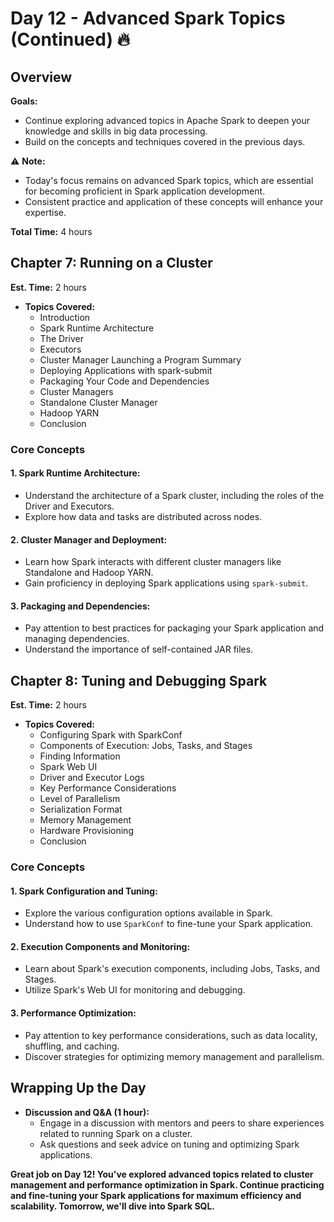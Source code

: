 # Day 12 - Advanced Spark Topics (Continued) :fire:

## Overview
**Goals:**
- Continue exploring advanced topics in Apache Spark to deepen your knowledge and skills in big data processing.
- Build on the concepts and techniques covered in the previous days.

:warning: **Note:**
- Today's focus remains on advanced Spark topics, which are essential for becoming proficient in Spark application development.
- Consistent practice and application of these concepts will enhance your expertise.

**Total Time:** 4 hours

## Chapter 7: Running on a Cluster
**Est. Time:** 2 hours

- **Topics Covered:**
  - Introduction
  - Spark Runtime Architecture
  - The Driver
  - Executors
  - Cluster Manager Launching a Program Summary
  - Deploying Applications with spark-submit
  - Packaging Your Code and Dependencies
  - Cluster Managers
  - Standalone Cluster Manager
  - Hadoop YARN
  - Conclusion

### Core Concepts

#### 1. **Spark Runtime Architecture:**
   - Understand the architecture of a Spark cluster, including the roles of the Driver and Executors.
   - Explore how data and tasks are distributed across nodes.

#### 2. **Cluster Manager and Deployment:**
   - Learn how Spark interacts with different cluster managers like Standalone and Hadoop YARN.
   - Gain proficiency in deploying Spark applications using `spark-submit`.

#### 3. **Packaging and Dependencies:**
   - Pay attention to best practices for packaging your Spark application and managing dependencies.
   - Understand the importance of self-contained JAR files.

## Chapter 8: Tuning and Debugging Spark
**Est. Time:** 2 hours

- **Topics Covered:**
  - Configuring Spark with SparkConf
  - Components of Execution: Jobs, Tasks, and Stages
  - Finding Information
  - Spark Web UI
  - Driver and Executor Logs
  - Key Performance Considerations
  - Level of Parallelism
  - Serialization Format
  - Memory Management
  - Hardware Provisioning
  - Conclusion

### Core Concepts

#### 1. **Spark Configuration and Tuning:**
   - Explore the various configuration options available in Spark.
   - Understand how to use `SparkConf` to fine-tune your Spark application.

#### 2. **Execution Components and Monitoring:**
   - Learn about Spark's execution components, including Jobs, Tasks, and Stages.
   - Utilize Spark's Web UI for monitoring and debugging.

#### 3. **Performance Optimization:**
   - Pay attention to key performance considerations, such as data locality, shuffling, and caching.
   - Discover strategies for optimizing memory management and parallelism.

## Wrapping Up the Day

- **Discussion and Q&A (1 hour):**
  - Engage in a discussion with mentors and peers to share experiences related to running Spark on a cluster.
  - Ask questions and seek advice on tuning and optimizing Spark applications.

**Great job on Day 12! You've explored advanced topics related to cluster management and performance optimization in Spark. Continue practicing and fine-tuning your Spark applications for maximum efficiency and scalability. Tomorrow, we'll dive into Spark SQL.**

